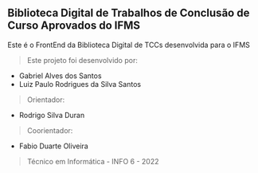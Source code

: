 ## Biblioteca Digital de Trabalhos de Conclusão de Curso Aprovados do IFMS

Este é o FrontEnd da Biblioteca Digital de TCCs desenvolvida para o IFMS

> Este projeto foi desenvolvido por:

- Gabriel Alves dos Santos
- Luiz Paulo Rodrigues da Silva Santos

> Orientador:

- Rodrigo Silva Duran

> Coorientador:

- Fabio Duarte Oliveira

> Técnico em Informática - INFO 6 - 2022